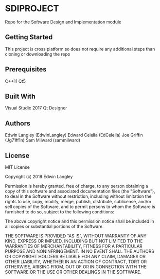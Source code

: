 # SDIPROJECT

Repo for the Software Design and Implementation module

## Getting Started 

This project is cross platform so does not require any additional steps than cloning or downloading the repo

## Prerequisites

C++11
Qt5

## Built With
Visual Studio 2017
Qt Designer

## Authors
Edwin Langley (EdwinLangley)
Edward Celella (EdCelella)
Joe Griffin (Jg71ff1n)
Sam Milward (sammilward)

## License 

MIT License

Copyright (c) 2018 Edwin Langley

Permission is hereby granted, free of charge, to any person obtaining a copy
of this software and associated documentation files (the "Software"), to deal
in the Software without restriction, including without limitation the rights
to use, copy, modify, merge, publish, distribute, sublicense, and/or sell
copies of the Software, and to permit persons to whom the Software is
furnished to do so, subject to the following conditions:

The above copyright notice and this permission notice shall be included in all
copies or substantial portions of the Software.

THE SOFTWARE IS PROVIDED "AS IS", WITHOUT WARRANTY OF ANY KIND, EXPRESS OR
IMPLIED, INCLUDING BUT NOT LIMITED TO THE WARRANTIES OF MERCHANTABILITY,
FITNESS FOR A PARTICULAR PURPOSE AND NONINFRINGEMENT. IN NO EVENT SHALL THE
AUTHORS OR COPYRIGHT HOLDERS BE LIABLE FOR ANY CLAIM, DAMAGES OR OTHER
LIABILITY, WHETHER IN AN ACTION OF CONTRACT, TORT OR OTHERWISE, ARISING FROM,
OUT OF OR IN CONNECTION WITH THE SOFTWARE OR THE USE OR OTHER DEALINGS IN THE
SOFTWARE.










